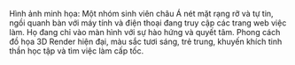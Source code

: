 Hình ảnh minh họa: Một nhóm sinh viên châu Á nét mặt rạng rỡ và tự tin, ngồi quanh bàn với máy tính và điện thoại đang truy cập các trang web việc làm. Họ đang chỉ vào màn hình với sự hào hứng và quyết tâm. Phong cách đồ họa 3D Render hiện đại, màu sắc tươi sáng, trẻ trung, khuyến khích tinh thần học tập và tìm việc làm cấp tốc.